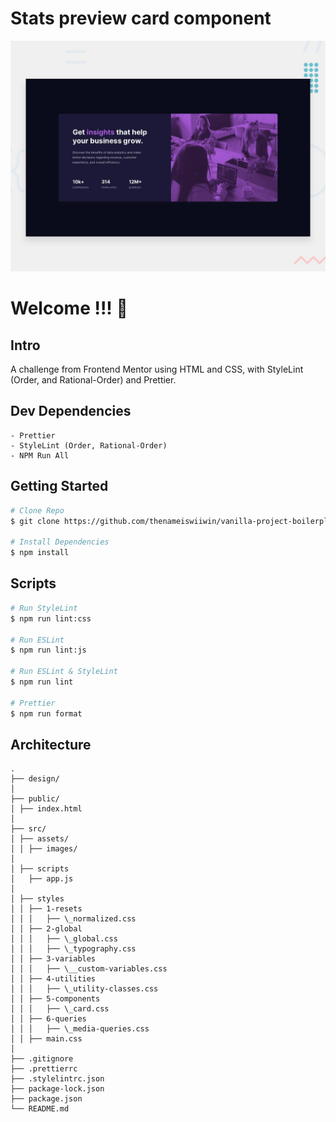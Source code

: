 # Stats preview card component

![Design preview for Spense](./design/desktop-preview.jpg)

# Welcome !!! 👋

## Intro

A challenge from Frontend Mentor using HTML and CSS, with StyleLint (Order, and Rational-Order) and Prettier.

## Dev Dependencies

```
- Prettier
- StyleLint (Order, Rational-Order)
- NPM Run All
```

## Getting Started

```bash
# Clone Repo
$ git clone https://github.com/thenameiswiiwin/vanilla-project-boilerplate.git

# Install Dependencies
$ npm install
```

## Scripts

```bash
# Run StyleLint
$ npm run lint:css

# Run ESLint
$ npm run lint:js

# Run ESLint & StyleLint
$ npm run lint

# Prettier
$ npm run format

```

## Architecture

```
.
├── design/
│
├── public/
│ ├── index.html
│
├── src/
│ ├── assets/
│ │ ├── images/
│
│ ├── scripts
│   ├── app.js
│
│ ├── styles
│ │ ├── 1-resets
│ │ │   ├── \_normalized.css
│ │ ├── 2-global
│ │ │   ├── \_global.css
│ │ │   ├── \_typography.css
│ │ ├── 3-variables
│ │ │   ├── \__custom-variables.css
│ │ ├── 4-utilities
│ │ │   ├── \_utility-classes.css
│ │ ├── 5-components
│ │ │   ├── \_card.css
│ │ ├── 6-queries
│ │ │   ├── \_media-queries.css
│ │ ├── main.css
│
├── .gitignore
├── .prettierrc
├── .stylelintrc.json
├── package-lock.json
├── package.json
└── README.md
```
